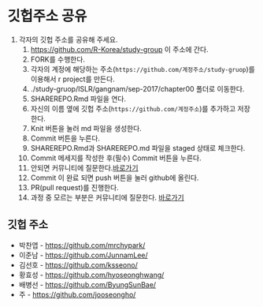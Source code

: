 깃헙주소 공유
================

1.  각자의 깃헙 주소를 공유해 주세요.
    1.  <https://github.com/R-Korea/study-group> 이 주소에 간다.
    2.  FORK를 수행한다.
    3.  각자의 계정에 해당하는 주소(`https://github.com/계정주소/study-gruop`)를 이용해서 r project를 만든다.
    4.  ./study-gruop/ISLR/gangnam/sep-2017/chapter00 폴더로 이동한다.
    5.  SHAREREPO.Rmd 파일을 연다.
    6.  자신의 이름 옆에 깃헙 주소(`https://github.com/계정주소`)를 추가하고 저장한다.
    7.  Knit 버튼을 눌러 md 파일을 생성한다.
    8.  Commit 버튼을 누른다.
    9.  SHAREREPO.Rmd과 SHAREREPO.md 파일을 staged 상태로 체크한다.
    10. Commit 메세지를 작성한 후(필수) Commit 버튼을 누른다.
    11. 안되면 커뮤니티에 질문한다.[바로가기](https://www.facebook.com/groups/krstudy/?fref=ts)
    12. Commit 이 완료 되면 push 버튼을 눌러 github에 올린다.
    13. PR(pull request)를 진행한다.
    14. 과정 중 모르는 부분은 커뮤니티에 질문한다. [바로가기](https://www.facebook.com/groups/krstudy/?fref=ts)

깃헙 주소
---------

-   박찬엽 - <https://github.com/mrchypark/>
-   이준남 - <https://github.com/JunnamLee/>
-   김선호 - <https://github.com/ksseono/>
-   황효성 - <https://github.com/hyoseonghwang/>
-   배병선 - <https://github.com/ByungSunBae/>
-   주 - <https://github.com/jooseongho/>